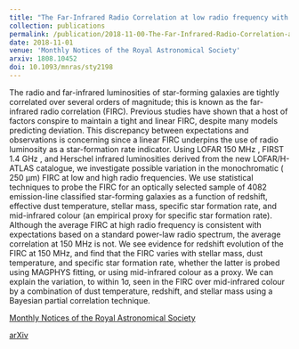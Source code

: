 ```yaml
---
title: "The Far-Infrared Radio Correlation at low radio frequency with LOFAR/H-ATLAS"
collection: publications
permalink: /publication/2018-11-00-The-Far-Infrared-Radio-Correlation-at-low-radio-frequency-with-LOFAR-H-ATLAS
date: 2018-11-01
venue: 'Monthly Notices of the Royal Astronomical Society'
arxiv: 1808.10452
doi: 10.1093/mnras/sty2198
---
```

The radio and far-infrared luminosities of star-forming galaxies are tightly correlated over several orders of magnitude; this is known as the far-infrared radio correlation (FIRC). Previous studies have shown that a host of factors conspire to maintain a tight and linear FIRC, despite many models predicting deviation. This discrepancy between expectations and observations is concerning since a linear FIRC underpins the use of radio luminosity as a star-formation rate indicator. Using LOFAR 150 MHz , FIRST 1.4 GHz , and Herschel infrared luminosities derived from the new LOFAR/H-ATLAS catalogue, we investigate possible variation in the monochromatic ( 250 μm) FIRC at low and high radio frequencies. We use statistical techniques to probe the FIRC for an optically selected sample of 4082 emission-line classified star-forming galaxies as a function of redshift, effective dust temperature, stellar mass, specific star formation rate, and mid-infrared colour (an empirical proxy for specific star formation rate). Although the average FIRC at high radio frequency is consistent with expectations based on a standard power-law radio spectrum, the average correlation at 150 MHz is not. We see evidence for redshift evolution of the FIRC at 150 MHz, and find that the FIRC varies with stellar mass, dust temperature, and specific star formation rate, whether the latter is probed using MAGPHYS fitting, or using mid-infrared colour as a proxy. We can explain the variation, to within 1σ, seen in the FIRC over mid-infrared colour by a combination of dust temperature, redshift, and stellar mass using a Bayesian partial correlation technique.

[Monthly Notices of the Royal Astronomical Society](https://dx.doi.org/10.1093/mnras/sty2198)

[arXiv](https://arxiv.org/abs/1808.10452)
